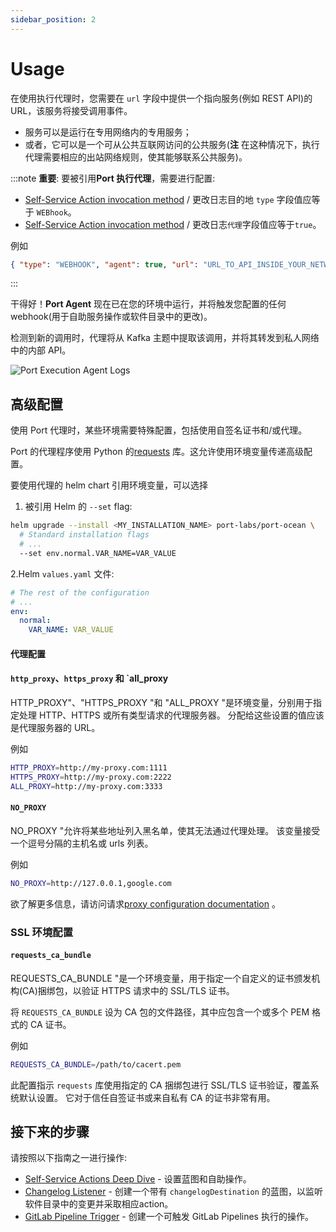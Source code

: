 ```yaml
---
sidebar_position: 2
---
```


# Usage

在使用执行代理时，您需要在 `url` 字段中提供一个指向服务(例如 REST API)的 URL，该服务将接受调用事件。

* 服务可以是运行在专用网络内的专用服务；
* 或者，它可以是一个可从公共互联网访问的公共服务(**注** 在这种情况下，执行代理需要相应的出站网络规则，使其能够联系公共服务)。

:::note 
**重要**:  要被引用**Port 执行代理**，需要进行配置: 

<!-- TODO: add back the URLs here for changelog destination -->

* [Self-Service Action invocation method](/create-self-service-experiences/self-service-actions-deep-dive/self-service-actions-deep-dive.md#invocation-method-structure-fields) / 更改日志目的地 `type` 字段值应等于 `WEBhook`。
* [Self-Service Action invocation method](/create-self-service-experiences/self-service-actions-deep-dive/self-service-actions-deep-dive.md#invocation-method-structure-fields) / 更改日志`代理`字段值应等于`true`。

例如

```json showLineNumbers
{ "type": "WEBHOOK", "agent": true, "url": "URL_TO_API_INSIDE_YOUR_NETWORK" }
```

:::

干得好！**Port Agent** 现在已在您的环境中运行，并将触发您配置的任何 webhook(用于自助服务操作或软件目录中的更改)。

检测到新的调用时，代理将从 Kafka 主题中提取该调用，并将其转发到私人网络中的内部 API。

![Port Execution Agent Logs](/img/self-service-actions/port-execution-agent/portAgentLogs.png)

## 高级配置

使用 Port 代理时，某些环境需要特殊配置，包括使用自签名证书和/或代理。

Port 的代理程序使用 Python 的[requests](https://requests.readthedocs.io/en/latest/) 库。这允许使用环境变量传递高级配置。

要使用代理的 helm chart 引用环境变量，可以选择

1. 被引用 Helm 的 `--set` flag: 

```sh showLineNumbers
helm upgrade --install <MY_INSTALLATION_NAME> port-labs/port-ocean \
  # Standard installation flags
  # ...
  --set env.normal.VAR_NAME=VAR_VALUE
```

2.Helm `values.yaml` 文件: 

```yaml showLineNumbers
# The rest of the configuration
# ...
env:
  normal:
    VAR_NAME: VAR_VALUE
```

#### 代理配置

#### `http_proxy`、`https_proxy` 和 `all_proxy

HTTP_PROXY"、"HTTPS_PROXY "和 "ALL_PROXY "是环境变量，分别用于指定处理 HTTP、HTTPS 或所有类型请求的代理服务器。 分配给这些设置的值应该是代理服务器的 URL。

例如

```sh showLineNumbers
HTTP_PROXY=http://my-proxy.com:1111
HTTPS_PROXY=http://my-proxy.com:2222
ALL_PROXY=http://my-proxy.com:3333
```

#### `NO_PROXY`

NO_PROXY "允许将某些地址列入黑名单，使其无法通过代理处理。 该变量接受一个逗号分隔的主机名或 urls 列表。

例如

```sh showLineNumbers
NO_PROXY=http://127.0.0.1,google.com
```

欲了解更多信息，请访问请求[proxy configuration documentation](https://requests.readthedocs.io/en/latest/user/advanced/#proxies) 。

### SSL 环境配置

#### `requests_ca_bundle`

REQUESTS_CA_BUNDLE "是一个环境变量，用于指定一个自定义的证书颁发机构(CA)捆绑包，以验证 HTTPS 请求中的 SSL/TLS 证书。

将 `REQUESTS_CA_BUNDLE` 设为 CA 包的文件路径，其中应包含一个或多个 PEM 格式的 CA 证书。

例如

```sh
REQUESTS_CA_BUNDLE=/path/to/cacert.pem
```

此配置指示 `requests` 库使用指定的 CA 捆绑包进行 SSL/TLS 证书验证，覆盖系统默认设置。 它对于信任自签证书或来自私有 CA 的证书非常有用。

## 接下来的步骤

请按照以下指南之一进行操作: 

* [Self-Service Actions Deep Dive](/create-self-service-experiences/self-service-actions-deep-dive/self-service-actions-deep-dive.md) - 设置蓝图和自助操作。
* [Changelog Listener](/create-self-service-experiences/setup-backend/webhook/examples/changelog-listener.md) - 创建一个带有 `changelogDestination` 的蓝图，以监听软件目录中的变更并采取相应action。
* [GitLab Pipeline Trigger](/create-self-service-experiences/setup-backend/gitlab-pipeline/gitlab-pipeline.md) - 创建一个可触发 GitLab Pipelines 执行的操作。
